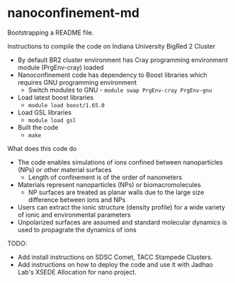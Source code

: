 # nanoconfinement-md

Bootstrapping a README file.

Instructions to compile the code on Indiana University BigRed 2 Cluster 
* By default BR2 cluster environment has Cray programming environment module (PrgEnv-cray) loaded 
* Nanoconfinement code has dependency to Boost libraries which requires GNU programming environment
    * Switch modules to GNU - ```module swap PrgEnv-cray PrgEnv-gnu```
* Load latest boost libraries
    * ```module load boost/1.65.0```
* Load GSL libraries
    * ```module load gsl```
* Built the code
    * ```make```
    
What does this code do
* The code enables simulations of ions confined between nanoparticles (NPs) or other material surfaces
    * Length of confinement is of the order of nanometers
* Materials represent nanoparticles (NPs) or biomacromolecules
    * NP surfaces are treated as planar walls due to the large size difference between ions and NPs 
* Users can extract the ionic structure (density profile) for a wide variety of ionic and environmental parameters
* Unpolarized surfaces are assumed and standard molecular dynamics is used to propagrate the dynamics of ions

TODO: 
* Add install instructions on SDSC Comet, TACC Stampede Clusters. 
* Add instructions on how to deploy the code and use it with Jadhao Lab's XSEDE Allocation for nano project.
